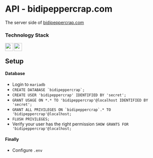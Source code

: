 # API - bidipeppercrap.com
The server side of [bidipeppercrap.com](https://bidipeppercrap.com/)

### Technology Stack
[<img align="left" width="26px" src="https://laravel.com/img/logomark.min.svg">][laravel]
[<img align="left" width="26px" src="https://mariadb.org/wp-content/uploads/2019/02/cropped-mariadb_org_rgb_r_512-1-270x270.png">][mariadb]

<br>

## Setup
#### Database
- Login to `mariadb`
- ``CREATE DATABASE `bidipeppercrap`;``
- `CREATE USER 'bidipeppercrap' IDENTIFIED BY 'secret';`
- `GRANT USAGE ON *.* TO 'bidipeppercrap'@localhost IDENTIFIED BY 'secret';`
- ``GRANT ALL PRIVILEGES ON `bidipeppercrap`.* TO 'bidipeppercrap'@localhost;``
- `FLUSH PRIVILEGES;`
- Verify your user has the right permission `SHOW GRANTS FOR 'bidipeppercrap'@localhost;`

#### Finally
- Configure `.env`

[laravel]: https://laravel.com/
[mariadb]: https://mariadb.org/
